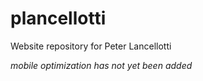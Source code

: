 # plancellotti
Website repository for Peter Lancellotti

*mobile optimization has not yet been added*
